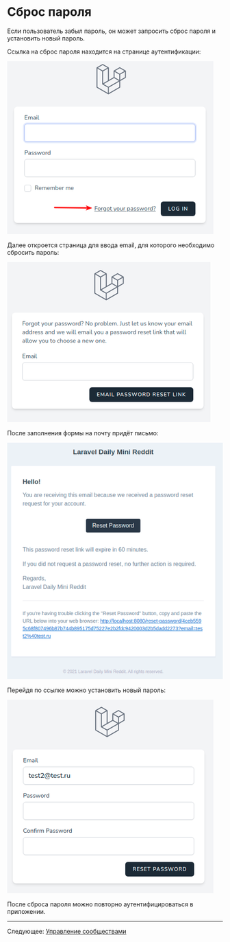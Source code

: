 # Сброс пароля

Если пользователь забыл пароль, он может запросить сброс пароля и установить новый пароль.

Ссылка на сброс пароля находится на странице аутентификации:

![](001.png)

Далее откроется страница для ввода email, для которого необходимо сбросить пароль:

![](002.png)

После заполнения формы на почту придёт письмо:

![](003.png)

Перейдя по ссылке можно установить новый пароль:

![](004.png)

После сброса пароля можно повторно аутентифицироваться в приложении.

---

Следующее: [Управление сообществами](../communities/README.md)

